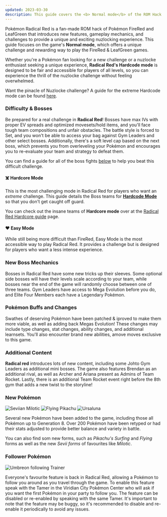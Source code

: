 ```yaml
---
updated: 2023-03-30
description: This guide covers the <b> Normal mode</b> of the ROM Hack <b>Radical Red</b> Nuzlockes. It details some of the game's unique features, lists available Pokémon, the number of encounters, and detailed overviews of all Boss battles.
---
```



Pokémon Radical Red is a fan-made ROM hack of Pokémon FireRed and LeafGreen that introduces new features, gameplay mechanics, and challenges to provide a unique and exciting nuzlocking experience. This guide focuses on the game's **Normal mode**, which offers a unique challenge and rewarding way to play the FireRed & LeafGreen games.

Whether you're a Pokémon fan looking for a new challenge or a nuzlocke enthusiast seeking a unique experience, **Radical Red's Hardcode mode** is designed to be fair and accessible for players of all levels, so you can experience the thrill of the nuzlocke challenge without feeling overwhelmed. 

Want the pinacle of Nuzlocke challenge? A guide for the extreme Hardcode mode can be found [here](https://nuzlocke.app/guides/radical-rad-hardcore).

### Difficulty & Bosses

Be prepared for a real challenge in **Radical Red**! Bosses have max IVs with proper EV spreads and optimized movesets/hold items, and you'll face tough team compositions and unfair obstacles. The battle style is forced to Set, and you won't be able to access your bag against Gym Leaders and other select bosses. Additionally, there's a soft level cap based on the next boss, which prevents you from overleveling your Pokémon and encourages you to re-evaluate your team and strategy to defeat them.

You can find a guide for all of the boss fights
[below](https://nuzlocke.app/guides/radical-red#gym-leader) to help you beat this difficult challenge.

#### **☠️ Hardcore Mode**

This is the most challenging mode in Radical Red for players who want an _extreme_ challenge. This guide details the Boss teams for [**Hardcode Mode**]() so that you don't get caught off guard.

You can check out the insane teams of **Hardcore mode** over at the [Radical Red Hardcore guide](https://nuzlocke.app/guides/radical-red-hardcore) page.

#### **❤️ Easy Mode**

While still being more difficult than FireRed, Easy Mode is the most accessible way to play Radical Red. It provides a challenge but is designed for players who want a less intense experience.

### New Boss Mechanics

Bosses in Radical Red have some new tricks up their sleeves. Some optional side bosses will have their levels scale according to your team, while bosses near the end of the game will randomly choose between one of three teams. Gym Leaders have access to Mega Evolution before you do, and Elite Four Members each have a Legendary Pokémon.

### Pokémon Buffs and Changes

Swathes of deserving Pokémon have been patched & iproved to make them more viable, as well as adding back Megas Evolution! These changes may include type changes, stat changes, ability changes, and additional learnsets. You'll also encounter brand new abilities, amove moves exclusive to this game.

### Additional Content

**Radical red** introduces lots of new content, including some Johto Gym Leaders as additional mini bosses. The game also features Brendan as an additional rival, as well as Archer and Ariana present as Admins of Team Rocket. Lastly, there is an additional Team Rocket event right before the 8th gym that adds a new twist to the storyline!

### New Pokémon

![Seviian Milotic](https://img.nuzlocke.app/sprites/radred/milotic-sevii.png "Seviian Milotic")
![Flying Pikachu](https://img.nuzlocke.app/sprites/radred/pikachu-flying.png "Flying Pikachu")
![Ursaluna](https://img.nuzlocke.app/sprites/base/901.png "Ursaluna")

Several new Pokémon have been added to the game, including those all Pokémon up to Generation 8. Over
200 Pokémon have been retyped or had their stats adjusted to provide better balance and variety in battle.

You can also find som new forms, such as _Pikachu's Surfing_ and _Flying_ forms as well as the new _Sevii forms_ of favourites like _Milotic_.

### Follower Pokémon

![Umbreon following Trainer](https://img.nuzlocke.app/content/follower.png "Follower Pokémon")

Everyone's favourite feature is back in Radical Red,  allowing a Pokémon to follow you around as you travel through the game. To enable this feature speak with the Tamer in the Viridian City Pokémon Center who will ask if you want the first Pokémon in your party to follow you. The feature can be disabled or re-enabled by speaking with the same Tamer. It's important to note that the feature may be buggy, so it's recommended to disable and re-enable it periodically to avoid any issues.
